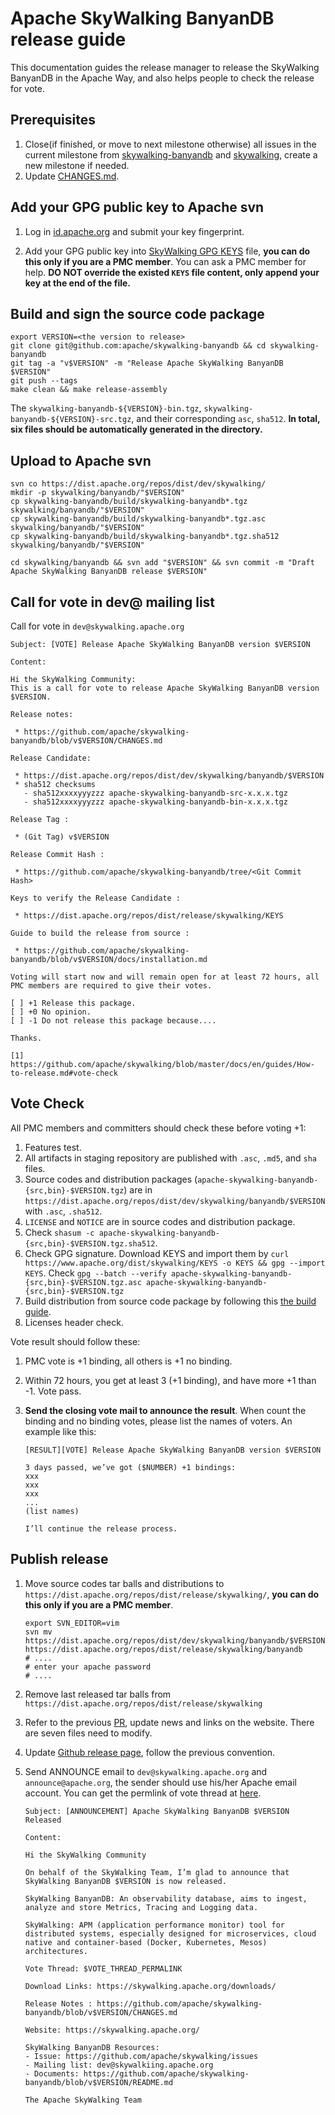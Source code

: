 # Apache SkyWalking BanyanDB release guide

This documentation guides the release manager to release the SkyWalking BanyanDB in the Apache Way, and also helps people to check the release for vote.

## Prerequisites

1. Close(if finished, or move to next milestone otherwise) all issues in the current milestone from [skywalking-banyandb](https://github.com/apache/skywalking-banyandb/milestones) and [skywalking](https://github.com/apache/skywalking/milestones), create a new milestone if needed.
2. Update [CHANGES.md](../CHANGES.md).


## Add your GPG public key to Apache svn

1. Log in [id.apache.org](https://id.apache.org/) and submit your key fingerprint.

1. Add your GPG public key into [SkyWalking GPG KEYS](https://dist.apache.org/repos/dist/release/skywalking/KEYS) file, **you can do this only if you are a PMC member**.  You can ask a PMC member for help. **DO NOT override the existed `KEYS` file content, only append your key at the end of the file.**

## Build and sign the source code package

```shell
export VERSION=<the version to release>
git clone git@github.com:apache/skywalking-banyandb && cd skywalking-banyandb
git tag -a "v$VERSION" -m "Release Apache SkyWalking BanyanDB $VERSION"
git push --tags
make clean && make release-assembly
```

The `skywalking-banyandb-${VERSION}-bin.tgz`, `skywalking-banyandb-${VERSION}-src.tgz`, and their corresponding `asc`, `sha512`. **In total, six files should be automatically generated in the directory.**

## Upload to Apache svn

```shell
svn co https://dist.apache.org/repos/dist/dev/skywalking/
mkdir -p skywalking/banyandb/"$VERSION"
cp skywalking-banyandb/build/skywalking-banyandb*.tgz skywalking/banyandb/"$VERSION"
cp skywalking-banyandb/build/skywalking-banyandb*.tgz.asc skywalking/banyandb/"$VERSION"
cp skywalking-banyandb/build/skywalking-banyandb*.tgz.sha512 skywalking/banyandb/"$VERSION"

cd skywalking/banyandb && svn add "$VERSION" && svn commit -m "Draft Apache SkyWalking BanyanDB release $VERSION"
```

## Call for vote in dev@ mailing list

Call for vote in `dev@skywalking.apache.org`

```text
Subject: [VOTE] Release Apache SkyWalking BanyanDB version $VERSION

Content:

Hi the SkyWalking Community:
This is a call for vote to release Apache SkyWalking BanyanDB version $VERSION.

Release notes:

 * https://github.com/apache/skywalking-banyandb/blob/v$VERSION/CHANGES.md

Release Candidate:

 * https://dist.apache.org/repos/dist/dev/skywalking/banyandb/$VERSION
 * sha512 checksums
   - sha512xxxxyyyzzz apache-skywalking-banyandb-src-x.x.x.tgz
   - sha512xxxxyyyzzz apache-skywalking-banyandb-bin-x.x.x.tgz

Release Tag :

 * (Git Tag) v$VERSION

Release Commit Hash :

 * https://github.com/apache/skywalking-banyandb/tree/<Git Commit Hash>

Keys to verify the Release Candidate :

 * https://dist.apache.org/repos/dist/release/skywalking/KEYS

Guide to build the release from source :

 * https://github.com/apache/skywalking-banyandb/blob/v$VERSION/docs/installation.md

Voting will start now and will remain open for at least 72 hours, all PMC members are required to give their votes.

[ ] +1 Release this package.
[ ] +0 No opinion.
[ ] -1 Do not release this package because....

Thanks.

[1] https://github.com/apache/skywalking/blob/master/docs/en/guides/How-to-release.md#vote-check
```

## Vote Check

All PMC members and committers should check these before voting +1:

1. Features test.
1. All artifacts in staging repository are published with `.asc`, `.md5`, and `sha` files.
1. Source codes and distribution packages (`apache-skywalking-banyandb-{src,bin}-$VERSION.tgz`)
are in `https://dist.apache.org/repos/dist/dev/skywalking/banyandb/$VERSION` with `.asc`, `.sha512`.
1. `LICENSE` and `NOTICE` are in source codes and distribution package.
1. Check `shasum -c apache-skywalking-banyandb-{src,bin}-$VERSION.tgz.sha512`.
1. Check GPG signature. Download KEYS and import them by `curl https://www.apache.org/dist/skywalking/KEYS -o KEYS && gpg --import KEYS`. Check `gpg --batch --verify apache-skywalking-banyandb-{src,bin}-$VERSION.tgz.asc apache-skywalking-banyandb-{src,bin}-$VERSION.tgz`
1. Build distribution from source code package by following this [the build guide](#build-and-sign-the-source-code-package).
1. Licenses header check.

Vote result should follow these:

1. PMC vote is +1 binding, all others is +1 no binding.

1. Within 72 hours, you get at least 3 (+1 binding), and have more +1 than -1. Vote pass. 

1. **Send the closing vote mail to announce the result**.  When count the binding and no binding votes, please list the names of voters. An example like this:

   ```
   [RESULT][VOTE] Release Apache SkyWalking BanyanDB version $VERSION
   
   3 days passed, we’ve got ($NUMBER) +1 bindings:
   xxx
   xxx
   xxx
   ...
   (list names)
    
   I’ll continue the release process.
   ```

## Publish release

1. Move source codes tar balls and distributions to `https://dist.apache.org/repos/dist/release/skywalking/`, **you can do this only if you are a PMC member**.

    ```shell
    export SVN_EDITOR=vim
    svn mv https://dist.apache.org/repos/dist/dev/skywalking/banyandb/$VERSION https://dist.apache.org/repos/dist/release/skywalking/banyandb
    # ....
    # enter your apache password
    # ....
    ```
 
1. Remove last released tar balls from `https://dist.apache.org/repos/dist/release/skywalking`

1. Refer to the previous [PR](https://github.com/apache/skywalking-website/pull/118), update news and links on the website. There are seven files need to modify.

1. Update [Github release page](https://github.com/apache/skywalking-banyandb/releases), follow the previous convention.

1. Send ANNOUNCE email to `dev@skywalking.apache.org` and `announce@apache.org`, the sender should use his/her Apache email account. You can get the permlink of vote thread at [here](https://lists.apache.org/list.html?dev@skywalking.apache.org).

    ```
    Subject: [ANNOUNCEMENT] Apache SkyWalking BanyanDB $VERSION Released

    Content:

    Hi the SkyWalking Community

    On behalf of the SkyWalking Team, I’m glad to announce that SkyWalking BanyanDB $VERSION is now released.

    SkyWalking BanyanDB: An observability database, aims to ingest, analyze and store Metrics, Tracing and Logging data.

    SkyWalking: APM (application performance monitor) tool for distributed systems, especially designed for microservices, cloud native and container-based (Docker, Kubernetes, Mesos) architectures.

    Vote Thread: $VOTE_THREAD_PERMALINK

    Download Links: https://skywalking.apache.org/downloads/

    Release Notes : https://github.com/apache/skywalking-banyandb/blob/v$VERSION/CHANGES.md

    Website: https://skywalking.apache.org/

    SkyWalking BanyanDB Resources:
    - Issue: https://github.com/apache/skywalking/issues
    - Mailing list: dev@skywalkiing.apache.org
    - Documents: https://github.com/apache/skywalking-banyandb/blob/v$VERSION/README.md

    The Apache SkyWalking Team
    ```
    
    